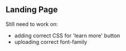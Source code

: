 ## Landing Page
Still need to work on:
- adding correct CSS for 'learn more' button
- uploading correct font-family